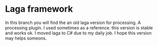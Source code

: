 # Laga framework
In this branch you will find the an old laga version for processing. A processing plugin.
I used sometimes as a reference.
this version is stable and works ok. I moved laga to C# due to my daily job.
I hope this version may helps someons.

